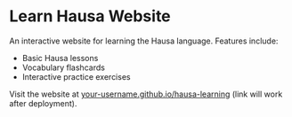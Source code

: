 # Learn Hausa Website

An interactive website for learning the Hausa language. Features include:
- Basic Hausa lessons
- Vocabulary flashcards
- Interactive practice exercises

Visit the website at [your-username.github.io/hausa-learning](https://your-username.github.io/hausa-learning) (link will work after deployment).
